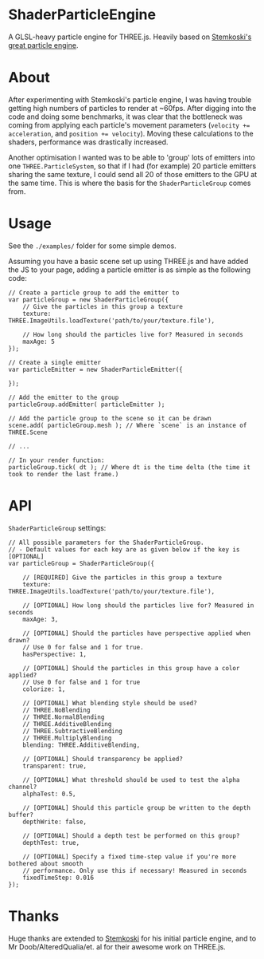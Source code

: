 ShaderParticleEngine
====================

A GLSL-heavy particle engine for THREE.js. Heavily based on [Stemkoski's great particle engine](https://github.com/stemkoski/stemkoski.github.com/blob/master/Three.js/js/ParticleEngine.js).



About
=====

After experimenting with Stemkoski's particle engine, I was having trouble getting
high numbers of particles to render at ~60fps. After digging into the code
and doing some benchmarks, it was clear that the bottleneck was coming from applying
each particle's movement parameters (```velocity += acceleration```, and ```position += velocity```). Moving these calculations to the shaders, performance was drastically 
increased.

Another optimisation I wanted was to be able to 'group' lots of emitters into one 
```THREE.ParticleSystem```, so that if I had (for example) 20 particle emitters sharing
the same texture, I could send all 20 of those emitters to the GPU at the same time. 
This is where the basis for the ```ShaderParticleGroup``` comes from.



Usage
=====
See the ```./examples/``` folder for some simple demos.

Assuming you have a basic scene set up using THREE.js and have added the JS to your page, adding a particle emitter is as simple as the following code:

```
// Create a particle group to add the emitter to
var particleGroup = new ShaderParticleGroup({
	// Give the particles in this group a texture
	texture: THREE.ImageUtils.loadTexture('path/to/your/texture.file'),

	// How long should the particles live for? Measured in seconds
	maxAge: 5
});

// Create a single emitter
var particleEmitter = new ShaderParticleEmitter({
	
});

// Add the emitter to the group
particleGroup.addEmitter( particleEmitter );

// Add the particle group to the scene so it can be drawn
scene.add( particleGroup.mesh ); // Where `scene` is an instance of THREE.Scene

// ...

// In your render function:
particleGroup.tick( dt ); // Where dt is the time delta (the time it took to render the last frame.)

```


API
===
```ShaderParticleGroup``` settings:
```
// All possible parameters for the ShaderParticleGroup.
// - Default values for each key are as given below if the key is [OPTIONAL]
var particleGroup = ShaderParticleGroup({

	// [REQUIRED] Give the particles in this group a texture
	texture: THREE.ImageUtils.loadTexture('path/to/your/texture.file'),

	// [OPTIONAL] How long should the particles live for? Measured in seconds
	maxAge: 3,

	// [OPTIONAL] Should the particles have perspective applied when drawn?
	// Use 0 for false and 1 for true.
	hasPerspective: 1,

	// [OPTIONAL] Should the particles in this group have a color applied?
	// Use 0 for false and 1 for true
	colorize: 1,

	// [OPTIONAL] What blending style should be used?
	// THREE.NoBlending
	// THREE.NormalBlending
	// THREE.AdditiveBlending
	// THREE.SubtractiveBlending
	// THREE.MultiplyBlending
	blending: THREE.AdditiveBlending,

	// [OPTIONAL] Should transparency be applied?
	transparent: true,

	// [OPTIONAL] What threshold should be used to test the alpha channel?
	alphaTest: 0.5,

	// [OPTIONAL] Should this particle group be written to the depth buffer?
	depthWrite: false,
	
	// [OPTIONAL] Should a depth test be performed on this group?
	depthTest: true,

	// [OPTIONAL] Specify a fixed time-step value if you're more bothered about smooth
	// performance. Only use this if necessary! Measured in seconds
	fixedTimeStep: 0.016
});
```



Thanks
======
Huge thanks are extended to [Stemkoski](http://stemkoski.github.io/Three.js/) for his
initial particle engine, and to Mr Doob/AlteredQualia/et. al for their awesome work on
THREE.js.
